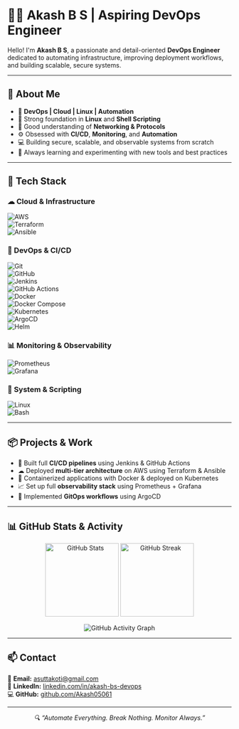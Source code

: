 # 👨‍💻 Akash B S | Aspiring DevOps Engineer


Hello! I'm **Akash B S**, a passionate and detail-oriented **DevOps Engineer** dedicated to automating infrastructure, improving deployment workflows, and building scalable, secure systems.

---

## 🚀 About Me

- 🔧 **DevOps | Cloud | Linux | Automation**
- 🐧 Strong foundation in **Linux** and **Shell Scripting**
- 📡 Good understanding of **Networking & Protocols**
- ⚙ Obsessed with **CI/CD**, **Monitoring**, and **Automation**
- 💻 Building secure, scalable, and observable systems from scratch
- 🌱 Always learning and experimenting with new tools and best practices

---

## 🧰 Tech Stack

### ☁ Cloud & Infrastructure  
![AWS](https://img.shields.io/badge/AWS-232F3E?style=for-the-badge&logo=amazonaws)  
![Terraform](https://img.shields.io/badge/Terraform-7B42BC?style=for-the-badge&logo=terraform)  
![Ansible](https://img.shields.io/badge/Ansible-EE0000?style=for-the-badge&logo=ansible)  

### 🚀 DevOps & CI/CD  
![Git](https://img.shields.io/badge/Git-F05032?style=for-the-badge&logo=git)  
![GitHub](https://img.shields.io/badge/GitHub-181717?style=for-the-badge&logo=github)  
![Jenkins](https://img.shields.io/badge/Jenkins-D24939?style=for-the-badge&logo=jenkins)  
![GitHub Actions](https://img.shields.io/badge/GitHub%20Actions-2088FF?style=for-the-badge&logo=githubactions)  
![Docker](https://img.shields.io/badge/Docker-2496ED?style=for-the-badge&logo=docker)  
![Docker Compose](https://img.shields.io/badge/Docker%20Compose-2496ED?style=for-the-badge&logo=docker)  
![Kubernetes](https://img.shields.io/badge/Kubernetes-326CE5?style=for-the-badge&logo=kubernetes)  
![ArgoCD](https://img.shields.io/badge/Argo%20CD-FC6D26?style=for-the-badge&logo=argo)  
![Helm](https://img.shields.io/badge/Helm-0F1689?style=for-the-badge&logo=helm)  

### 📊 Monitoring & Observability  
![Prometheus](https://img.shields.io/badge/Prometheus-E6522C?style=for-the-badge&logo=prometheus)  
![Grafana](https://img.shields.io/badge/Grafana-F46800?style=for-the-badge&logo=grafana)  
 

### 🐧 System & Scripting  
![Linux](https://img.shields.io/badge/Linux-FCC624?style=for-the-badge&logo=linux&logoColor=black)  
![Bash](https://img.shields.io/badge/Bash-121011?style=for-the-badge&logo=gnu-bash)  

---

## 📦 Projects & Work

- 🔁 Built full **CI/CD pipelines** using Jenkins & GitHub Actions  
- ☁ Deployed **multi-tier architecture** on AWS using Terraform & Ansible  
- 🐳 Containerized applications with Docker & deployed on Kubernetes  
- 📈 Set up full **observability stack** using Prometheus + Grafana  
- 🚀 Implemented **GitOps workflows** using ArgoCD  

---

## 📊 GitHub Stats & Activity

<p align="center">
  <img src="https://github-readme-stats.vercel.app/api?username=Akash05061&show_icons=true&theme=tokyonight" alt="GitHub Stats" height="165">
  <img src="https://github-readme-streak-stats.herokuapp.com/?user=Akash05061&theme=tokyonight" alt="GitHub Streak" height="165">
</p>

<p align="center">
  <img src="https://github-readme-activity-graph.vercel.app/graph?username=Akash05061&theme=tokyo-night" alt="GitHub Activity Graph">
</p>

---

## 📫 Contact

📧 **Email:** [asuttakoti@gmail.com](mailto:asuttakoti@gmail.com)  
🔗 **LinkedIn:** [linkedin.com/in/akash-bs-devops](https://linkedin.com/in/akash-b-s-15848923a)  
💻 **GitHub:** [github.com/Akash05061](https://github.com/Akash05061)  

---

<p align="center">
  <em>🔍 “Automate Everything. Break Nothing. Monitor Always.”</em>
</p>
